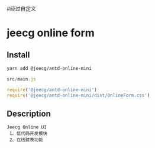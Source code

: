 #经过自定义

# jeecg online form


## Install

```bash
yarn add @jeecg/antd-online-mini
```

```javascript
src/main.js

require('@jeecg/antd-online-mini')
require('@jeecg/antd-online-mini/dist/OnlineForm.css')
```

## Description

```
Jeecg Online UI
 1、低代码开发模块 
 2、在线建表功能
```
